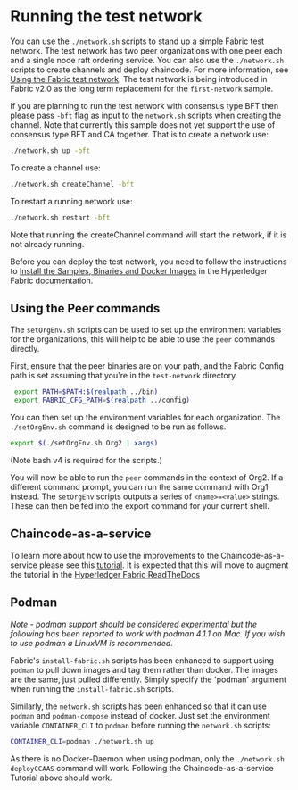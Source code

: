 # Running the test network

You can use the `./network.sh` scripts to stand up a simple Fabric test network. The test network has two peer organizations with one peer each and a single node raft ordering service. You can also use the `./network.sh` scripts to create channels and deploy chaincode. For more information, see [Using the Fabric test network](https://hyperledger-fabric.readthedocs.io/en/latest/test_network.html). The test network is being introduced in Fabric v2.0 as the long term replacement for the `first-network` sample.

If you are planning to run the test network with consensus type BFT then please pass `-bft` flag as input to the `network.sh` scripts when creating the channel. Note that currently this sample does not yet support the use of consensus type BFT and CA together.
That is to create a network use:
```bash
./network.sh up -bft
```

To create a channel use:

```bash
./network.sh createChannel -bft
```

To restart a running network use:

```bash
./network.sh restart -bft
```

Note that running the createChannel command will start the network, if it is not already running.

Before you can deploy the test network, you need to follow the instructions to [Install the Samples, Binaries and Docker Images](https://hyperledger-fabric.readthedocs.io/en/latest/install.html) in the Hyperledger Fabric documentation.

## Using the Peer commands

The `setOrgEnv.sh` scripts can be used to set up the environment variables for the organizations, this will help to be able to use the `peer` commands directly.

First, ensure that the peer binaries are on your path, and the Fabric Config path is set assuming that you're in the `test-network` directory.

```bash
 export PATH=$PATH:$(realpath ../bin)
 export FABRIC_CFG_PATH=$(realpath ../config)
```

You can then set up the environment variables for each organization. The `./setOrgEnv.sh` command is designed to be run as follows.

```bash
export $(./setOrgEnv.sh Org2 | xargs)
```

(Note bash v4 is required for the scripts.)

You will now be able to run the `peer` commands in the context of Org2. If a different command prompt, you can run the same command with Org1 instead.
The `setOrgEnv` scripts outputs a series of `<name>=<value>` strings. These can then be fed into the export command for your current shell.

## Chaincode-as-a-service

To learn more about how to use the improvements to the Chaincode-as-a-service please see this [tutorial](./test-network/../CHAINCODE_AS_A_SERVICE_TUTORIAL.md). It is expected that this will move to augment the tutorial in the [Hyperledger Fabric ReadTheDocs](https://hyperledger-fabric.readthedocs.io/en/release-2.4/cc_service.html)


## Podman

*Note - podman support should be considered experimental but the following has been reported to work with podman 4.1.1 on Mac. If you wish to use podman a LinuxVM is recommended.*

Fabric's `install-fabric.sh` scripts has been enhanced to support using `podman` to pull down images and tag them rather than docker. The images are the same, just pulled differently. Simply specify the 'podman' argument when running the `install-fabric.sh` scripts. 

Similarly, the `network.sh` scripts has been enhanced so that it can use `podman` and `podman-compose` instead of docker. Just set the environment variable `CONTAINER_CLI` to `podman` before running the `network.sh` scripts:

```bash
CONTAINER_CLI=podman ./network.sh up
````

As there is no Docker-Daemon when using podman, only the `./network.sh deployCCAAS` command will work. Following the Chaincode-as-a-service Tutorial above should work. 


